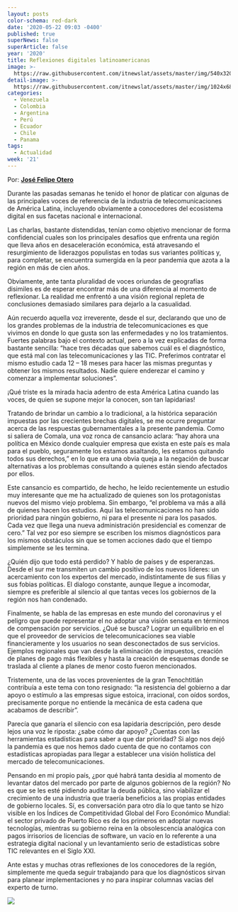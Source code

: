 ```yaml
---
layout: posts
color-schema: red-dark
date: '2020-05-22 09:03 -0400'
published: true
superNews: false
superArticle: false
year: '2020'
title: Reflexiones digitales latinoamericanas
image: >-
  https://raw.githubusercontent.com/itnewslat/assets/master/img/540x320/Reflexion-p.jpg
detail-image: >-
  https://raw.githubusercontent.com/itnewslat/assets/master/img/1024x680/Reflexion-g.jpg
categories:
  - Venezuela
  - Colombia
  - Argentina
  - Perú
  - Ecuador
  - Chile
  - Panama
tags:
  - Actualidad
week: '21'
---
```

Por: [**José Felipe Otero**](mailto:jfo@josefelipeotero.com)

Durante las pasadas semanas he tenido el honor de platicar con algunas de las principales voces de referencia de la industria de telecomunicaciones de América Latina, incluyendo obviamente a conocedores del ecosistema digital en sus facetas nacional e internacional.

Las charlas, bastante distendidas, tenían como objetivo mencionar de forma confidencial cuales son los principales desafíos que enfrenta una región que lleva años en desaceleración económica, está atravesando el resurgimiento de liderazgos populistas en todas sus variantes políticas y, para completar, se encuentra sumergida en la peor pandemia que azota a la región en más de cien años.

Obviamente, ante tanta pluralidad de voces oriundas de geografías disimiles es de esperar encontrar más de una diferencia al momento de reflexionar. La realidad me enfrentó a una visión regional repleta de conclusiones demasiado similares para dejarlo a la casualidad.

Aún recuerdo aquella voz irreverente, desde el sur, declarando que uno de los grandes problemas de la industria de telecomunicaciones es que vivimos en donde lo que gusta son las enfermedades y no los tratamientos. Fuertes palabras bajo el contexto actual, pero a la vez explicadas de forma bastante sencilla: “hace tres décadas que sabemos cuál es el diagnóstico, que está mal con las telecomunicaciones y las TIC. Preferimos contratar el mismo estudio cada 12 – 18 meses para hacer las mismas preguntas y obtener los mismos resultados. Nadie quiere enderezar el camino y comenzar a implementar soluciones”.

¡Qué triste es la mirada hacia adentro de esta América Latina cuando las voces, de quien se supone mejor la conocen, son tan lapidarias!

Tratando de brindar un cambio a lo tradicional, a la histórica separación impuestas por las crecientes brechas digitales, se me ocurre preguntar acerca de las respuestas gubernamentales a la presente pandemia. Como si saliera de Comala, una voz ronca de cansancio aclara: “hay ahora una política en México donde cualquier empresa que exista en este país es mala para el pueblo, seguramente los estamos asaltando, les estamos quitando todos sus derechos,” en lo que era una obvia queja a la negación de buscar alternativas a los problemas consultando a quienes están siendo afectados por ellos.

Este cansancio es compartido, de hecho, he leído recientemente un estudio muy interesante que me ha actualizado de quienes son los protagonistas nuevos del mismo viejo problema. Sin embargo, “el problema va más a allá de quienes hacen los estudios. Aquí las telecomunicaciones no han sido prioridad para ningún gobierno, ni para el presente ni para los pasados. Cada vez que llega una nueva administración presidencial es comenzar de cero.” Tal vez por eso siempre se escriben los mismos diagnósticos para los mismos obstáculos sin que se tomen acciones dado que el tiempo simplemente se les termina.

¿Quién dijo que todo está perdido? Y hablo de países y de esperanzas. Desde el sur me transmiten un cambio positivo de los nuevos líderes: un acercamiento con los expertos del mercado, indistintamente de sus filias y sus fobias políticas. El dialogo constante, aunque llegue a incomodar, siempre es preferible al silencio al que tantas veces los gobiernos de la región nos han condenado.

Finalmente, se habla de las empresas en este mundo del coronavirus y el peligro que puede representar el no adoptar una visión sensata en términos de compensación por servicios. ¿Qué se busca? Lograr un equilibrio en el que el proveedor de servicios de telecomunicaciones sea viable financieramente y los usuarios no sean desconectados de sus servicios. Ejemplos regionales que van desde la eliminación de impuestos, creación de planes de pago más flexibles y hasta la creación de esquemas donde se traslada al cliente a planes de menor costo fueron mencionados.

Tristemente, una de las voces provenientes de la gran Tenochtitlán contribuía a este tema con tono resignado: “la resistencia del gobierno a dar apoyo o estímulo a las empresas sigue estoica, irracional, con oídos sordos, precisamente porque no entiende la mecánica de esta cadena que acabamos de describir”.

Parecía que ganaría el silencio con esa lapidaria descripción, pero desde lejos una voz le riposta: ¿sabe cómo dar apoyo? ¿Cuentas con las herramientas estadísticas para saber a que dar prioridad? Si algo nos dejó la pandemia es que nos hemos dado cuenta de que no contamos con estadísticas apropiadas para llegar a establecer una visión holística del mercado de telecomunicaciones.

Pensando en mi propio país, ¿por qué habrá tanta desidia al momento de levantar datos del mercado por parte de algunos gobiernos de la región? No es que se les esté pidiendo auditar la deuda pública, sino viabilizar el crecimiento de una industria que traería beneficios a las propias entidades de gobierno locales. Sí, es conversación para otro día lo que tanto se hizo visible en los Índices de Competitividad Global del Foro Económico Mundial: el sector privado de Puerto Rico es de los primeros en adoptar nuevas tecnologías, mientras su gobierno reina en la obsolescencia analógica con pagos irrisorios de licencias de software, un vacío en lo referente a una estrategia digital nacional y un levantamiento serio de estadísticas sobre TIC relevantes en el Siglo XXI.

Ante estas y muchas otras reflexiones de los conocedores de la región, simplemente me queda seguir trabajando para que los diagnósticos sirvan para planear implementaciones y no para inspirar columnas vacías del experto de turno.


<img src="https://tracker.metricool.com/c3po.jpg?hash=56f88a41e39ab42c063cc51676587a04"/>